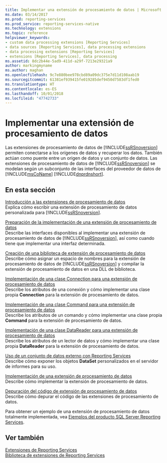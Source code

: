 ```yaml
---
title: Implementar una extensión de procesamiento de datos | Microsoft Docs
ms.date: 03/14/2017
ms.prod: reporting-services
ms.prod_service: reporting-services-native
ms.technology: extensions
ms.topic: reference
helpviewer_keywords:
- custom data processing extensions [Reporting Services]
- data sources [Reporting Services], data processing extensions
- data processing extensions [Reporting Services]
- extensions [Reporting Services], data processing
ms.assetid: 8dc2b44e-5ad9-411d-a29f-7213e29321a9
author: markingmyname
ms.author: maghan
ms.openlocfilehash: 9c7e880bee978cbd89a09dc375e7d11d108aab19
ms.sourcegitcommit: 61381ef939415fe019285def9450d7583df1fed0
ms.translationtype: HT
ms.contentlocale: es-ES
ms.lasthandoff: 10/01/2018
ms.locfileid: "47742733"
---
```

# <a name="implementing-a-data-processing-extension"></a>Implementar una extensión de procesamiento de datos
  Las extensiones de procesamiento de datos de [!INCLUDE[ssRSnoversion](../../../includes/ssrsnoversion-md.md)] permiten conectarse a los orígenes de datos y recuperar los datos. También actúan como puente entre un origen de datos y un conjunto de datos. Las extensiones de procesamiento de datos de [!INCLUDE[ssRSnoversion](../../../includes/ssrsnoversion-md.md)] se modelan según un subconjunto de las interfaces del proveedor de datos de [!INCLUDE[msCoName](../../../includes/msconame-md.md)] [!INCLUDE[dnprdnshort](../../../includes/dnprdnshort-md.md)].  
  
## <a name="in-this-section"></a>En esta sección  
 [Introducción a las extensiones de procesamiento de datos](../../../reporting-services/extensions/data-processing/data-processing-extensions-overview.md)  
 Explica cómo escribir una extensión de procesamiento de datos personalizada para [!INCLUDE[ssRSnoversion](../../../includes/ssrsnoversion-md.md)].  
  
 [Preparación de la implementación de una extensión de procesamiento de datos](../../../reporting-services/extensions/data-processing/preparing-to-implement-a-data-processing-extension.md)  
 Describe las interfaces disponibles al implementar una extensión de procesamiento de datos de [!INCLUDE[ssRSnoversion](../../../includes/ssrsnoversion-md.md)], así como cuando tiene que implementar una interfaz determinada.  
  
 [Creación de una biblioteca de extensión de procesamiento de datos](../../../reporting-services/extensions/data-processing/creating-a-data-processing-extension-library.md)  
 Describe cómo asignar un espacio de nombres para la extensión de procesamiento de datos de [!INCLUDE[ssRSnoversion](../../../includes/ssrsnoversion-md.md)] y compilar la extensión de procesamiento de datos en una DLL de biblioteca.  
  
 [Implementación de una clase Connection para una extensión de procesamiento de datos](../../../reporting-services/extensions/data-processing/implementing-a-connection-class-for-a-data-processing-extension.md)  
 Describe los atributos de una conexión y cómo implementar una clase propia **Connection** para la extensión de procesamiento de datos.  
  
 [Implementación de una clase Command para una extensión de procesamiento de datos](../../../reporting-services/extensions/data-processing/implementing-a-command-class-for-a-data-processing-extension.md)  
 Describe los atributos de un comando y cómo implementar una clase propia **Command** para la extensión de procesamiento de datos.  
  
 [Implementación de una clase DataReader para una extensión de procesamiento de datos](../../../reporting-services/extensions/data-processing/implementing-a-datareader-class-for-a-data-processing-extension.md)  
 Describe los atributos de un lector de datos y cómo implementar una clase propia **DataReader** para la extensión de procesamiento de datos.  
  
 [Uso de un conjunto de datos externo con Reporting Services](../../../reporting-services/extensions/data-processing/using-an-external-dataset-with-reporting-services.md)  
 Describe cómo exponer los objetos **DataSet** personalizados en el servidor de informes para su uso.  
  
 [Implementación de una extensión de procesamiento de datos](../../../reporting-services/extensions/data-processing/deploying-a-data-processing-extension.md)  
 Describe cómo implementar la extensión de procesamiento de datos.  
  
 [Depuración del código de extensión de procesamiento de datos](../../../reporting-services/extensions/data-processing/debugging-data-processing-extension-code.md)  
 Describe cómo depurar el código de las extensiones de procesamiento de datos.  
  
 Para obtener un ejemplo de una extensión de procesamiento de datos totalmente implementada, vea [Ejemplos del producto SQL Server Reporting Services](http://go.microsoft.com/fwlink/?LinkId=177889).  
  
## <a name="see-also"></a>Ver también  
 [Extensiones de Reporting Services](../../../reporting-services/extensions/reporting-services-extensions.md)   
 [Biblioteca de extensiones de Reporting Services](../../../reporting-services/extensions/reporting-services-extension-library.md)  
  
  
